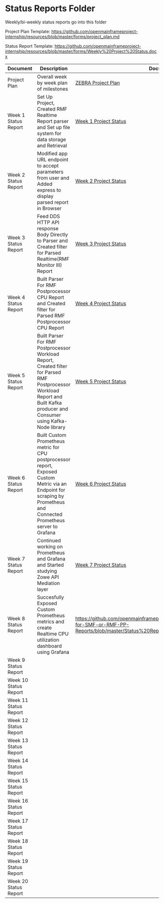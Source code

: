 # Status Reports Folder
Weekly/bi-weekly status reports go into this folder

Project Plan Template: https://github.com/openmainframeproject-internship/resources/blob/master/forms/project_plan.md

Status Report Template: https://github.com/openmainframeproject-internship/resources/blob/master/forms/Weekly%20Project%20Status.docx

| Document | Description | Document Name |
|---|---|---|
| Project Plan | Overall week by week plan of milestones |[ZEBRA Project Plan](https://github.com/openmainframeproject-internship/Zowe-Parsing-Engine-for-SMF-or-RMF-PP-Reports/blob/master/Status%20Reports/ZEBRA%20Project%20Plan.pdf) |
| Week 1 Status Report |Set Up Project, Created RMF Realtime Report parser and Set up file system for data storage and Retrieval  | [Week 1 Project Status](https://github.com/openmainframeproject-internship/Zowe-Parsing-Engine-for-SMF-or-RMF-PP-Reports/blob/master/Status%20Reports/Week%201%20Project%20Status.docx) | 
| Week 2 Status Report | Modified app URL endpoint to accept parameters from user and Added express to display parsed report in Browser | [Week 2 Project Status](https://github.com/openmainframeproject-internship/Zowe-Parsing-Engine-for-SMF-or-RMF-PP-Reports/blob/master/Status%20Reports/Week%202%20Project%20Status.docx) |
| Week 3 Status Report | Feed DDS HTTP API response Body Directly to Parser and Created filter for Parsed Realtime(RMF Monitor III) Report | [Week 3 Project Status](https://github.com/openmainframeproject-internship/Zowe-Parsing-Engine-for-SMF-or-RMF-PP-Reports/blob/master/Status%20Reports/Week%203%20Project%20Status.docx) |
| Week 4 Status Report | Built Parser For RMF Postprocessor CPU Report and Created filter for Parsed RMF Postprocessor CPU Report | [Week 4 Project Status](https://github.com/openmainframeproject-internship/Zowe-Parsing-Engine-for-SMF-or-RMF-PP-Reports/blob/master/Status%20Reports/Week%204%20Project%20Status.docx) |
| Week 5 Status Report | Built Parser For RMF Postprocessor Workload Report, Created filter for Parsed RMF Postprocessor Workload Report and Built Kafka producer and Consumer using Kafka-Node library | [Week 5 Project Status](https://github.com/openmainframeproject-internship/Zowe-Parsing-Engine-for-SMF-or-RMF-PP-Reports/blob/master/Status%20Reports/Week%205%20Project%20Status.docx) |
| Week 6 Status Report | Built Custom Prometheus metric for CPU postprocessor report, Exposed Custom Metric via an Endpoint for scraping by Prometheus and Connected Prometheus server to Grafana | [Week 6 Project Status](https://github.com/openmainframeproject-internship/Zowe-Parsing-Engine-for-SMF-or-RMF-PP-Reports/blob/master/Status%20Reports/Week%206%20Project%20Status.docx) |
| Week 7 Status Report | Continued working on Prometheus and Grafana and Started studying Zowe API Mediation layer | [Week 7 Project Status](https://github.com/openmainframeproject-internship/Zowe-Parsing-Engine-for-SMF-or-RMF-PP-Reports/blob/master/Status%20Reports/Week%207%20Project%20Status.docx) |
| Week 8 Status Report | Succesfully Exposed Custom Prometheus metrics and create Realtime CPU utilization dashboard using Grafana | https://github.com/openmainframeproject-internship/Zowe-Parsing-Engine-for-SMF-or-RMF-PP-Reports/blob/master/Status%20Reports/Week%208%20Project%20Status.docx |
| Week 9 Status Report | | |
| Week 10 Status Report | | |
| Week 11 Status Report | | |
| Week 12 Status Report | | |
| Week 13 Status Report | | |
| Week 14 Status Report | | |
| Week 15 Status Report | | |
| Week 16 Status Report | | |
| Week 17 Status Report | | |
| Week 18 Status Report | | |
| Week 19 Status Report | | |
| Week 20 Status Report | | |
